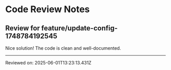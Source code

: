 # Code Review Notes

## Review for feature/update-config-1748784192545

Nice solution! The code is clean and well-documented.

---
Reviewed on: 2025-06-01T13:23:13.431Z